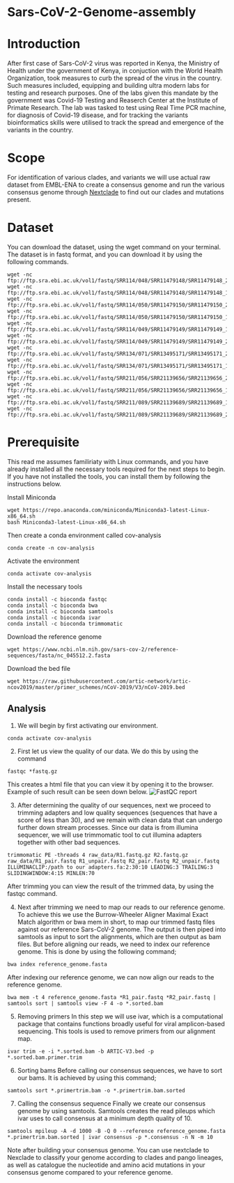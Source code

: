 # Sars-CoV-2-Genome-assembly

# Introduction

After first case of Sars-CoV-2 virus was reported in Kenya, the Ministry of Health under the government of Kenya, in conjuction with the World Health Organization, took measures to curb the spread of the virus in the country. Such measures included, equipping and building ultra modern labs for testing and research purposes. One of the labs given this mandate by the government was Covid-19 Testing and Reaserch Center at the Institute of Primate Research. The lab was tasked to test using Real Time PCR machine, for diagnosis of Covid-19 disease, and for tracking the variants bioinformatics skills were utilised to track the spread and emergence of the variants in the country.

# Scope

For identification of various clades, and variants we will use actual raw dataset from EMBL-ENA to create a consensus genome and run the various consensus genome through [Nextclade](https://https://clades.nextstrain.org/) to find out our clades and mutations present.

# Dataset

You can download the dataset, using the wget command on your terminal. The dataset is in fastq format, and you can download it by using the following commands.

```
wget -nc ftp://ftp.sra.ebi.ac.uk/vol1/fastq/SRR114/048/SRR11479148/SRR11479148_2.fastq.gz
wget -nc ftp://ftp.sra.ebi.ac.uk/vol1/fastq/SRR114/048/SRR11479148/SRR11479148_1.fastq.gz
wget -nc ftp://ftp.sra.ebi.ac.uk/vol1/fastq/SRR114/050/SRR11479150/SRR11479150_2.fastq.gz
wget -nc ftp://ftp.sra.ebi.ac.uk/vol1/fastq/SRR114/050/SRR11479150/SRR11479150_1.fastq.gz
wget -nc ftp://ftp.sra.ebi.ac.uk/vol1/fastq/SRR114/049/SRR11479149/SRR11479149_1.fastq.gz
wget -nc ftp://ftp.sra.ebi.ac.uk/vol1/fastq/SRR114/049/SRR11479149/SRR11479149_2.fastq.gz
wget -nc ftp://ftp.sra.ebi.ac.uk/vol1/fastq/SRR134/071/SRR13495171/SRR13495171_2.fastq.gz
wget -nc ftp://ftp.sra.ebi.ac.uk/vol1/fastq/SRR134/071/SRR13495171/SRR13495171_1.fastq.gz
wget -nc ftp://ftp.sra.ebi.ac.uk/vol1/fastq/SRR211/056/SRR21139656/SRR21139656_2.fastq.gz
wget -nc ftp://ftp.sra.ebi.ac.uk/vol1/fastq/SRR211/056/SRR21139656/SRR21139656_1.fastq.gz
wget -nc ftp://ftp.sra.ebi.ac.uk/vol1/fastq/SRR211/089/SRR21139689/SRR21139689_1.fastq.gz
wget -nc ftp://ftp.sra.ebi.ac.uk/vol1/fastq/SRR211/089/SRR21139689/SRR21139689_2.fastq.gz
```

# Prerequisite

This read me assumes familiriaty with Linux commands, and you have already installed all the necessary tools required for the next steps to begin. If you have not installed the tools, you can install them by following the instructions below.

Install Miniconda
```
wget https://repo.anaconda.com/miniconda/Miniconda3-latest-Linux-x86_64.sh
bash Miniconda3-latest-Linux-x86_64.sh
```

Then create a conda environment called cov-analysis
```
conda create -n cov-analysis
```

Activate the environment
```
conda activate cov-analysis
```

Install the necessary tools
```
conda install -c bioconda fastqc
conda install -c bioconda bwa
conda install -c bioconda samtools
conda install -c bioconda ivar
conda install -c bioconda trimmomatic
```

Download the reference genome
```
wget https://www.ncbi.nlm.nih.gov/sars-cov-2/reference-sequences/fasta/nc_045512.2.fasta
```

Download the bed file
```
wget https://raw.githubusercontent.com/artic-network/artic-ncov2019/master/primer_schemes/nCoV-2019/V3/nCoV-2019.bed
```

## Analysis

1. We will begin by first activating our environment.
```
conda activate cov-analysis
```

2. First let us view the quality of our data. We do this by using the command
```
fastqc *fastq.gz
```
This creates a html file that you can view it by opening it to the browser. Example of such result can be seen down below.
![FastQC report](https://www.bioinformatics.babraham.ac.uk/projects/fastqc/fastqc.png)

3. After determining the quality of our sequences, next we proceed to trimming adapters and low quality sequences (sequences that have a score of less than 30), and we remain with clean data that can undergo further down stream processes. Since our data is from illumina sequencer, we will use trimmomatic tool to cut illumina adapters together with other bad sequences.
```
trimmomatic PE -threads 4 raw_data/R1.fastq.gz R2.fastq.gz raw_data/R1_pair.fastq R1_unpair.fastq R2_pair.fastq R2_unpair.fastq ILLUMINACLIP:/path to our adapters.fa:2:30:10 LEADING:3 TRAILING:3 SLIDINGWINDOW:4:15 MINLEN:70
```
After trimming you can view the result of the trimmed data, by using the fastqc command.

4. Next after trimming we need to map our reads to our reference genome.
To achieve this we use the Burrow-Wheeler Aligner Maximal Exact Match algorithm or bwa mem in short, to map our trimmed fastq files against our reference Sars-CoV-2 genome. The output is then piped into samtools as input to sort the alignments, which are then output as bam files. But before aligning our reads, we need to index our reference genome. This is done by using the following command;

```
bwa index reference_genome.fasta
```

After indexing our reference genome, we can now align our reads to the reference genome.

```
bwa mem -t 4 reference_genome.fasta *R1_pair.fastq *R2_pair.fastq | samtools sort | samtools view -F 4 -o *.sorted.bam
```

5. Removing primers
In this step we will use ivar, which is a computational package that contains functions broadly useful for viral amplicon-based sequencing. This tools is used to remove primers from our alignment map.
```
ivar trim -e -i *.sorted.bam -b ARTIC-V3.bed -p *.sorted.bam.primer.trim
```

6. Sorting bams
Before calling our consensus sequences, we have to sort our bams. It is achieved by using this command;
```
samtools sort *.primertrim.bam -o *.primertrim.bam.sorted
```

7. Calling the consensus sequence
Finally we create our consensus genome by using samtools. Samtools creates the read pileups which ivar uses to call consensus at a minimum depth quality of 10.
```
samtools mpileup -A -d 1000 -B -Q 0 --reference reference_genome.fasta *.primertrim.bam.sorted | ivar consensus -p *.consensus -n N -m 10
```

Note after building your consensus genome. You can use nextclade to Nexclade to classify your genome according to clades and pango lineages, as well as catalogue the nucleotide and amino acid mutations in your consensus genome compared to your reference genome.
